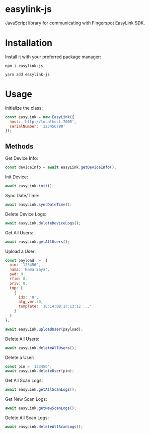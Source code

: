 
#  easylink-js
JavaScript library for communicating with Fingerspot EasyLink SDK.  

#  Installation
Install it with your preferred package manager:

`npm i easylink-js`

`yarn add easylink-js`

# Usage

Initialize the class:
```js
const easyLink = new EasyLink({
  host: 'http://localhost:7005',
  serialNumber: '123456789'
});
```
## Methods
Get Device Info:
```js
const deviceInfo = await easyLink.getDeviceInfo();
```
Init Device:
```js
await easyLink.init();
```
Sync Date/Time:
```js
await easyLink.syncDateTime();
```
Delete Device Logs:
```js
await easyLink.deleteDeviceLogs();
```
Get All Users:
```js
await easyLink.getAllUsers();
```
Upload a User:
```js
const payload  =  {
  pin: '123456',
  nama: 'Nama Saya',
  pwd: 0,
  rfid: 0,
  priv: 0,
  tmp: [
    {
      idx: '0',
      alg_ver:39,
      template: '1E:14:0B:17:13:12 ...'
    }
  ]
};

await easyLink.uploadUser(payload);
```
Delete All Users:
```js
await easyLink.deleteAllUsers();
```
Delete a User:
```js
const pin = '123456';
await easyLink.deleteUser(pin);
```
Get All Scan Logs:
```js
await easyLink.getAllScanLogs();
```
Get New Scan Logs:
```js
await easyLink.getNewScanLogs();
```
Delete All Scan Logs:
```js
await easyLink.deleteAllScanLogs();
```
